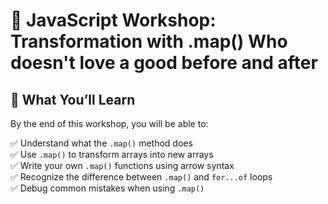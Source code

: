 # 👑 JavaScript Workshop: Transformation with .map() Who doesn't love a good before and after

## 🧠 What You’ll Learn

By the end of this workshop, you will be able to:

✅ Understand what the `.map()` method does  
✅ Use `.map()` to transform arrays into new arrays  
✅ Write your own `.map()` functions using arrow syntax  
✅ Recognize the difference between `.map()` and `for...of` loops  
✅ Debug common mistakes when using `.map()`

